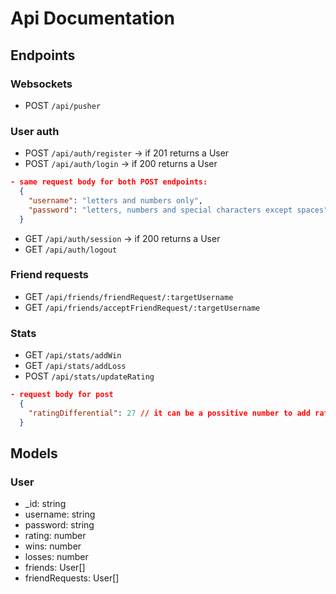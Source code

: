 # Api Documentation

## Endpoints

### Websockets

* POST `/api/pusher`

### User auth

* POST `/api/auth/register` -> if 201 returns a User
* POST `/api/auth/login` -> if 200 returns a User
  
```json
- same request body for both POST endpoints:
  {
    "username": "letters and numbers only",
    "password": "letters, numbers and special characters except spaces"
  }
```

* GET `/api/auth/session` -> if 200 returns a User
* GET `/api/auth/logout`

### Friend requests

* GET `/api/friends/friendRequest/:targetUsername`
* GET `/api/friends/acceptFriendRequest/:targetUsername`

### Stats

* GET `/api/stats/addWin`
* GET `/api/stats/addLoss`
* POST `/api/stats/updateRating`

```json
- request body for post
  {
    "ratingDifferential": 27 // it can be a possitive number to add rating or negative to substract
  }
```

## Models

### User

* _id: string
* username: string
* password: string
* rating: number
* wins: number
* losses: number
* friends: User[]
* friendRequests: User[]
